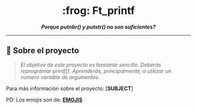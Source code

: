 <h1 align="center">
	:frog: Ft_printf
</h1>
<p align="center">
	<b><i>Porque putnbr() y putstr() no son suficientes?</i></b><br>
</p>

---

## :dart: Sobre el proyecto

> _El objetivo de este proyecto es bastante sencillo. Deberás reprogramar printf(). Aprenderás, principalmente, a utilizar un número variable de argumentos._


[**EMOJIS**]: https://github.com/ikatyang/emoji-cheat-sheet/blob/master/README.md
Para más información sobre el proyecto: [**SUBJECT**]

PD: Los emojis son de: [**EMOJIS**]
